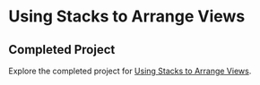 # Using Stacks to Arrange Views

## Completed Project

Explore the completed project for [Using Stacks to Arrange Views](https://developer.apple.com/tutorials/app-dev-training/using-stacks-to-arrange-views).